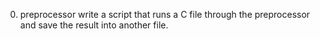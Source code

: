 0. preprocessor
write a script that runs a C file through the preprocessor and save the result into another file.
